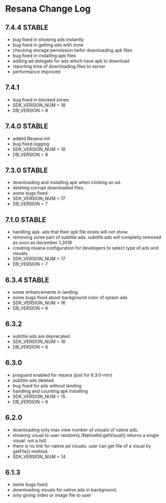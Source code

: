 # Resana Change Log

## 7.4.4 STABLE
* bug fixed in showing ads instantly
* bug fixed in getting ads with zone
* checking storage permission befor downloading apk files
* bug fixed in installing apk files
* adding ad delegate for ads which have apk to download
* reporting time of downloading files to server
* performance improved

## 7.4.1 
* bug fixed in blocked zones
* SDK_VERSION_NUM = 18
* DB_VERSION = 8

## 7.4.0 STABLE
* added Resana.init
* bug fixed logging
* SDK_VERSION_NUM = 18
* DB_VERSION = 8

## 7.3.0 STABLE
* downloading and installing apk when clicking on ad.
* deleting corrupt downloaded files.
* some bugs fixed.
* SDK_VERSION_NUM = 17
* DB_VERSION = 7

## 7.1.0 STABLE
* handling apk. ads that their apk file exists will not show.
* removing some part of subtitle ads. subtitle ads will completly removed as soon as december 1,2018
* creating resana configuration for developers to select type of ads and visuals.
* SDK_VERSION_NUM = 17
* DB_VERSION = 7

## 6.3.4 STABLE
* some enhancements in landing
* some bugs fixed about background color of splash ads 
* SDK_VERSION_NUM = 16
* DB_VERSION = 6

## 6.3.2 
* subtitle ads are deprecated
* SDK_VERSION_NUM = 16
* DB_VERSION = 6

## 6.3.0
* proguard enabled for resana (just for 6.3.0-min)
* subtitle ads deleted
* bug fixed for ads without landing
* handling and counting apk installing
* SDK_VERSION_NUM = 15
* DB_VERSION = 6

## 6.2.0
* downloading only max view number of visuals of native ads.
* showing visual to user randomly.(NativeAd.getVisual() returns a single visual. not a list)
* there is no link for native ad visuals. user can get file of a visual by getFile() method.
* SDK_VERSION_NUM = 14

## 6.1.3
* some bugs fixed.
* downloading visuals for native ads in background.
* only giving video or image file to user




